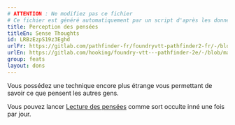 ```yaml
---
# ATTENTION : Ne modifiez pas ce fichier
# Ce fichier est généré automatiquement par un script d'après les données du module Foundry VTT officiel et de sa traduction
title: Perception des pensées
titleEn: Sense Thoughts
id: LRBzEzpS19z3Eghd
urlFr: https://gitlab.com/pathfinder-fr/foundryvtt-pathfinder2-fr/-/blob/master/data/feats/LRBzEzpS19z3Eghd.htm
urlEn: https://gitlab.com/hooking/foundry-vtt---pathfinder-2e/-/blob/master/packs/data/feats.db/sense-thoughts.json
group: feats
layout: dons
---
```

Vous possédez une technique encore plus étrange vous permettant de savoir ce que pensent les autres gens.

Vous pouvez lancer [Lecture des pensées](../spells/lecture-des-pensées.md) comme sort occulte inné une fois par jour.


